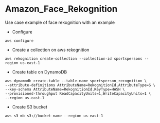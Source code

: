 # Amazon_Face_Rekognition
Use case example of face rekognition with an example

- Configure
```
aws configure
```

- Create a collection on aws rekognition
```
aws rekognition create-collection --collection-id sportspersons --region us-east-1
```

- Create table on DynamoDB
```
aws dynamodb create-table --table-name sportsperson_recognition \
--attribute-definitions AttributeName=RekognitionId,AttributeType=S \
--key-schema AttributeName=RekognitionId,KeyType=HASH \
--provisioned-throughput ReadCapacityUnits=1,WriteCapacityUnits=1 \
--region us-east-1
```

- Create S3 bucket
```
aws s3 mb s3://bucket-name --region us-east-1
```